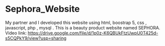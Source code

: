 # Sephora_Website
My partner and I developed this website using html, boostrap 5, css , javascript, php , mysql . This is a beauty product website named SEPHORA.
Video link:
https://drive.google.com/file/d/1p0z-K6QBUkFtzUwpU0T425d-s5CQPkY9/view?usp=sharing
